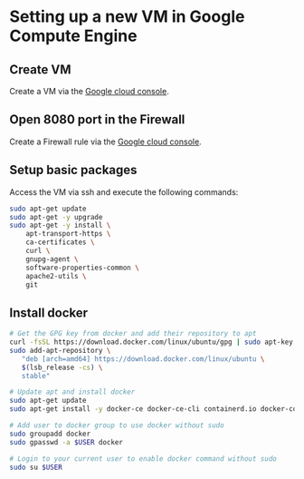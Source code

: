 # Setting up a new VM in Google Compute Engine

## Create VM

Create a VM via the [Google cloud console](https://console.cloud.google.com).

## Open 8080 port in the Firewall

Create a Firewall rule via the [Google cloud console](https://console.cloud.google.com).

## Setup basic packages

Access the VM via ssh and execute the following commands:

```bash
sudo apt-get update
sudo apt-get -y upgrade
sudo apt-get -y install \
    apt-transport-https \
    ca-certificates \
    curl \
    gnupg-agent \
    software-properties-common \
    apache2-utils \
    git
```

## Install docker

```bash
# Get the GPG key from docker and add their repository to apt
curl -fsSL https://download.docker.com/linux/ubuntu/gpg | sudo apt-key add -
sudo add-apt-repository \
   "deb [arch=amd64] https://download.docker.com/linux/ubuntu \
   $(lsb_release -cs) \
   stable"

# Update apt and install docker
sudo apt-get update
sudo apt-get install -y docker-ce docker-ce-cli containerd.io docker-compose

# Add user to docker group to use docker without sudo
sudo groupadd docker
sudo gpasswd -a $USER docker

# Login to your current user to enable docker command without sudo
sudo su $USER
```
